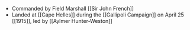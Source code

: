 - Commanded by Field Marshall [[Sir John French]]
- Landed at [[Cape Helles]] during the [[Gallipoli Campaign]] on April 25 [[1915]], led by [[Aylmer Hunter-Weston]]